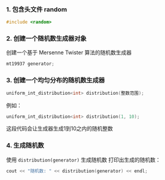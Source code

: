 ### 1. 包含头文件 random
```cpp
#include <random>
```
### 2. 创建一个随机数生成器对象
创建一个基于 Mersenne Twister 算法的随机数生成器
```cpp
mt19937 generator;
```
### 3. 创建一个均匀分布的随机数生成器
```cpp
uniform_int_distribution<int> distribution(整数范围);
```
例如：
```cpp
uniform_int_distribution<int> distribution(1, 10);
```
这段代码会让生成器生成1到10之内的随机整数
### 4. 生成随机数
使用 `distribution(generator)` 生成随机数
打印出生成的随机数：
```cpp
cout << "随机数: " << distribution(generator) << endl;
```
<!-- ##{"script":"<script src='https://blog.meekdai.com/Gmeek/plugins/GmeekTOC.js'></script>"}## -->